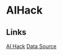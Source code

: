 # AIHack

## Links

[AI Hack](http://aihack.org/)
[Data Source](https://www.census.gov/geo/maps-data/data/tiger.html)
